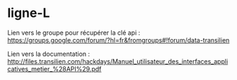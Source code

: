 ligne-L
=======


Lien vers le groupe pour récupérer la clé api :
https://groups.google.com/forum/?hl=fr&fromgroups#!forum/data-transilien

Lien vers la documentation :
http://files.transilien.com/hackdays/Manuel_utilisateur_des_interfaces_applicatives_metier_%28API%29.pdf
